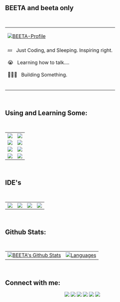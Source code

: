 

## **BEETA and beeta only**

<table>
</br>
  <tr>
    <td valign="center">
    <p>
      <a href="">
        <img src="https://img.shields.io/badge/my_portfolio-000?style=for-the-badge&logo=ko-fi&logoColor=white" alt="BEETA-Profile"/></a>
      <p>
      <h3></h3>
        💤 &nbsp; Just Coding, and Sleeping. Inspiring right.
        <br/>
        <br/>
        😭 &nbsp; Learning how to talk....
        <br/>
        <br/>
        🧑🏽‍💻 &nbsp; Building Something.
        <br/>
        <br/>
      <p/>
    </td>
  </tr>
</table>
</br>

## **Using and Learning Some:**

<table>
  </br>
  <tr>
	  <td>
	    <img src="https://img.shields.io/badge/c++-%2300599C.svg?style=for-the-badge&logo=c%2B%2B&logoColor=white"/>
	  </td>
    <td>
	    <img src="https://img.shields.io/badge/shell_script-%23121011.svg?style=for-the-badge&logo=gnu-bash&logoColor=white"/>
	  </td>
	</tr>
	<tr>
	  <td>
	    <img src="https://img.shields.io/badge/python-3670A0?style=for-the-badge&logo=python&logoColor=ffdd54"/>
	  </td>
    <td>
	    <img src="https://img.shields.io/badge/javascript-%23323330.svg?style=for-the-badge&logo=javascript&logoColor=%23F7DF1E"/>
	  </td>
  </tr>
  <tr>
    <td>
	    <img src="https://img.shields.io/badge/java-%23ED8B00.svg?style=for-the-badge&logo=java&logoColor=white"/>
    </td>
    <td>
	    <img src="https://img.shields.io/badge/html5-%23E34F26.svg?style=for-the-badge&logo=html5&logoColor=white"/>
	  </td>
  </tr>
  <tr>
    <td>
	    <img src="https://img.shields.io/badge/lua-%232C2D72.svg?style=for-the-badge&logo=lua&logoColor=white"/>
    </td>
    <td>
	    <img src="https://img.shields.io/badge/css3-%231572B6.svg?style=for-the-badge&logo=css3&logoColor=white"/>
	  </td>
  </tr>
</table>
</br>

## **IDE's**

<table>
  </br>
  <tr>
    <td>
      <img src="https://img.shields.io/badge/Emacs-%237F5AB6.svg?&style=for-the-badge&logo=gnu-emacs&logoColor=white" />
      </td>
      <td>
      <img src="https://img.shields.io/badge/NeoVim-%2357A143.svg?&style=for-the-badge&logo=neovim&logoColor=white" />
    </td>
    <td>
      <img src="https://img.shields.io/badge/VIM-%2311AB00.svg?style=for-the-badge&logo=vim&logoColor=white" />
    </td>
    <td>
      <img src="https://img.shields.io/badge/Visual%20Studio%20Code-0078d7.svg?style=for-the-badge&logo=visual-studio-code&logoColor=white" />
    </td>
  </tr>
</table>
</br>

<!-- ## Explore Projects🏽
<table>
  <tr>
    <td>
      <a href=""><img src="" /></a>
    </td>
    <td>
      <a href=""><img src="" /></a>
    </td>
  </tr>
</table>
<p align="center">
  <a href=""><img src="" /></a>
</p> -->

## **Github Stats:**
<table>
</br>
  <tr>
    <td>
      <a href="https://github.com/Cloud-Bomb"><img alt="BEETA's Github Stats" src="https://github-readme-stats.vercel.app/api?username=Cloud-Bomb&show_icons=true&count_private=true&theme=gruvbox&hide_border=true&bg_color=1d2a3a" /></a>
    </td>
    <!--
    <td>
      <a href="http://www.github.com/Cloud-Bomb"><img src="https://github-readme-streak-stats.herokuapp.com/?user=Cloud-Bomb&stroke=ffffff&background=1d2a3a&ring=5BCDEC&fire=5BCDEC&currStreakNum=ffffff&currStreakLabel=5BCDEC&sideNums=ffffff&sideLabels=ffffff&dates=ffffff&hide_border=true" /></a>
    </td>
    -->
    <td>
      <a href="https://github.com/Cloud-Bomb"><img alt="Languages" src="https://github-readme-stats.vercel.app/api/top-langs/?username=Cloud-Bomb&langs_count=8&count_private=true&layout=compact&theme=gruvbox&hide_border=true&bg_color=1d2a3a"/></a>
    </td>
  </tr>
</table>
</br>

## **Connect with me:**

<p align="center">
  <a href = ""><img src="https://img.icons8.com/fluent/48/000000/linkedin.png"/></a>
  <a href = ""><img src="https://img.icons8.com/fluent/48/000000/twitter.png"/></a>
  <a href = ""><img src="https://img.icons8.com/fluent/48/000000/instagram-new.png"/></a>
  <a href = ""><img src="https://img.icons8.com/fluent/48/000000/facebook.png"/></a>
  <a href = ""><img src="https://img.icons8.com/fluent/48/000000/discord.png"/></a>
  <a href = ""><img src="https://img.icons8.com/fluent/48/000000/github.png"/>
</p>
